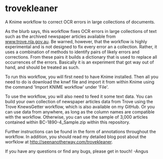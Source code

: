 # trovekleaner
A Knime workflow to correct OCR errors in large collections of documents.

As the blurb says, this workflow fixes OCR errors in large collections of text such as the archived newspaper articles available from www.trove.nla.gov.au. Be warned, however, that the workflow is highly experimental and is not designed to fix every error an a collection. Rather, it uses a combination of methods to identify pairs of likely errors and corrections. From these pairs it builds a dictionary that is used to replace all occurrences of the errors. Basically it is an experiment that got way out of hand, and should be treated as such.

To run this workflow, you will first need to have Knime installed. Then all you need to do is download the knwf file and import it from within Knime using the command 'Import KNIME workflow' under 'File'.

To use the workflow, you will also need to feed it some text data. You can build your own collection of newspaper articles data from Trove using the Trove KnewsGetter workflow, which is also available on my GitHub. Or you can use data from anywhere, as long as the column names are compatible with the workflow. Otherwise, you can use the sample of 3,000 articles contained within BC-1890-4_Sample.zip within this repository.

Further instructions can be found in the form of annotations throughout the workflow. In addition, you should read my detailed blog post about the worfklow at http://seenanotherway.com/trovekleaner.

If you have any questions or find any bugs, please get in touch!
-Angus
